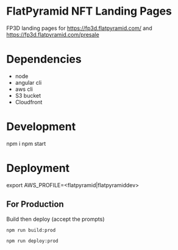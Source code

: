 # FlatPyramid NFT Landing Pages

FP3D landing pages for https://fp3d.flatpyramid.com/ and https://fp3d.flatpyramid.com/presale

# Dependencies

* node
* angular cli
* aws cli
* S3 bucket
* Cloudfront

# Development

npm i
npm start

# Deployment

export AWS_PROFILE=<flatpyramid|flatpyramiddev>

## For Production

Build then deploy (accept the prompts)

```
npm run build:prod

npm run deploy:prod

```

